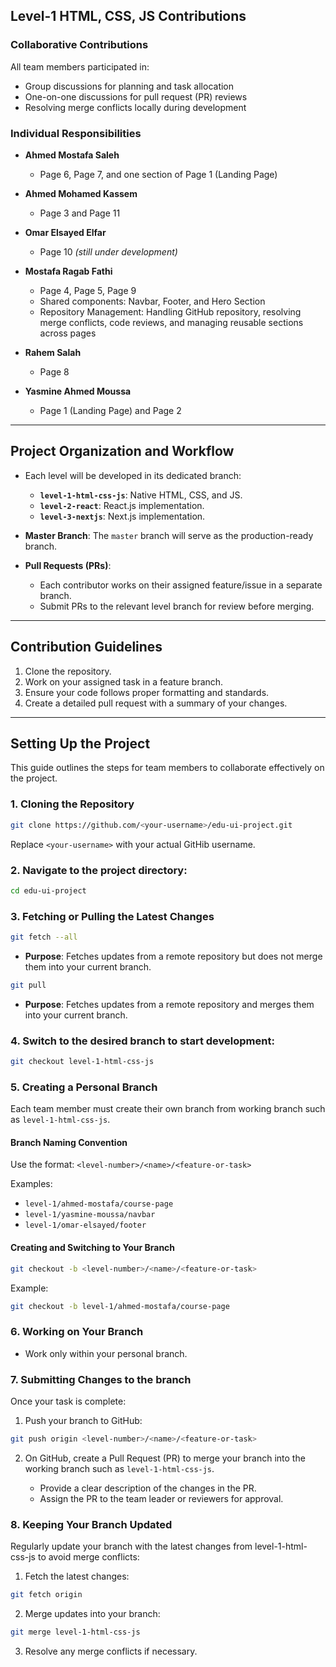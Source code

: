 ## Level-1 HTML, CSS, JS Contributions

### Collaborative Contributions

All team members participated in:

- Group discussions for planning and task allocation
- One-on-one discussions for pull request (PR) reviews
- Resolving merge conflicts locally during development

### Individual Responsibilities

- **Ahmed Mostafa Saleh**

  - Page 6, Page 7, and one section of Page 1 (Landing Page)

- **Ahmed Mohamed Kassem**

  - Page 3 and Page 11

- **Omar Elsayed Elfar**

  - Page 10 _(still under development)_

- **Mostafa Ragab Fathi**

  - Page 4, Page 5, Page 9
  - Shared components: Navbar, Footer, and Hero Section
  - Repository Management: Handling GitHub repository, resolving merge conflicts, code reviews, and managing reusable sections across pages

- **Rahem Salah**

  - Page 8

- **Yasmine Ahmed Moussa**
  - Page 1 (Landing Page) and Page 2

---

## Project Organization and Workflow

- Each level will be developed in its dedicated branch:

  - **`level-1-html-css-js`**: Native HTML, CSS, and JS.
  - **`level-2-react`**: React.js implementation.
  - **`level-3-nextjs`**: Next.js implementation.

- **Master Branch**: The `master` branch will serve as the production-ready branch.
- **Pull Requests (PRs)**:
  - Each contributor works on their assigned feature/issue in a separate branch.
  - Submit PRs to the relevant level branch for review before merging.

---

## Contribution Guidelines

1. Clone the repository.
2. Work on your assigned task in a feature branch.
3. Ensure your code follows proper formatting and standards.
4. Create a detailed pull request with a summary of your changes.

---

## Setting Up the Project

This guide outlines the steps for team members to collaborate effectively on the project.

### **1. Cloning the Repository**

```bash
git clone https://github.com/<your-username>/edu-ui-project.git
```

Replace `<your-username>` with your actual GitHib username.

### **2. Navigate to the project directory:**

```bash
cd edu-ui-project
```

### **3. Fetching or Pulling the Latest Changes**

```bash
git fetch --all
```

- **Purpose**: Fetches updates from a remote repository but does not merge them into your current branch.

```bash
git pull
```

- **Purpose**: Fetches updates from a remote repository and merges them into your current branch.

### **4. Switch to the desired branch to start development:**

```bash
git checkout level-1-html-css-js
```

### **5. Creating a Personal Branch**

Each team member must create their own branch from working branch such as `level-1-html-css-js`.

#### Branch Naming Convention

Use the format:
`<level-number>/<name>/<feature-or-task>`

Examples:

- `level-1/ahmed-mostafa/course-page`
- `level-1/yasmine-moussa/navbar`
- `level-1/omar-elsayed/footer`

#### Creating and Switching to Your Branch

```bash
git checkout -b <level-number>/<name>/<feature-or-task>
```

Example:

```bash
git checkout -b level-1/ahmed-mostafa/course-page
```

### **6. Working on Your Branch**

- Work only within your personal branch.

### **7. Submitting Changes to the branch**

Once your task is complete:

1. Push your branch to GitHub:

```bash
git push origin <level-number>/<name>/<feature-or-task>
```

2. On GitHub, create a Pull Request (PR) to merge your branch into the working branch such as `level-1-html-css-js`.

   - Provide a clear description of the changes in the PR.
   - Assign the PR to the team leader or reviewers for approval.

### **8. Keeping Your Branch Updated**

Regularly update your branch with the latest changes from level-1-html-css-js to avoid merge conflicts:

1. Fetch the latest changes:

```bash
git fetch origin
```

2. Merge updates into your branch:

```bash
git merge level-1-html-css-js
```

3. Resolve any merge conflicts if necessary.

